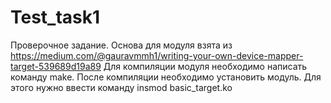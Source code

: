 # Test_task1
Проверочное задание. Основа для модуля взята из  https://medium.com/@gauravmmh1/writing-your-own-device-mapper-target-539689d19a89
Для компиляции модуля необходимо написать команду make.
После компиляции необходимо установить модуль. Для этого нужно ввести команду
insmod basic_target.ko
